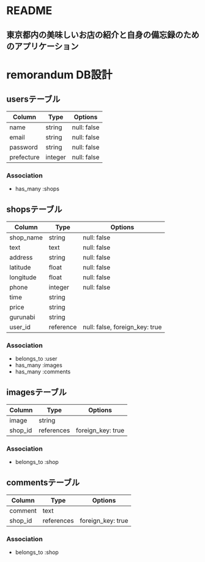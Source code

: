# README
## 東京都内の美味しいお店の紹介と自身の備忘録のためのアプリケーション ##

# remorandum DB設計

## usersテーブル
|Column|Type|Options|
|------|----|-------|
|name|string|null: false|
|email|string|null: false|
|password|string|null: false|
|prefecture|integer|null: false|
### Association
- has_many :shops

## shopsテーブル
|Column|Type|Options|
|------|----|-------|
|shop_name|string|null: false|
|text|text|null: false|
|address|string|null: false|
|latitude|float|null: false|
|longitude|float|null: false|
|phone|integer|null: false|
|time|string|
|price|string|
|gurunabi|string|
|user_id|reference|null: false, foreign_key: true|
### Association
- belongs_to :user
- has_many :images
- has_many :comments

## imagesテーブル
|Column|Type|Options|
|------|----|-------|
|image|string||
|shop_id|references|foreign_key: true|
### Association
- belongs_to :shop

## commentsテーブル
|Column|Type|Options|
|------|----|-------|
|comment|text|
|shop_id|references|foreign_key: true|
### Association
- belongs_to :shop